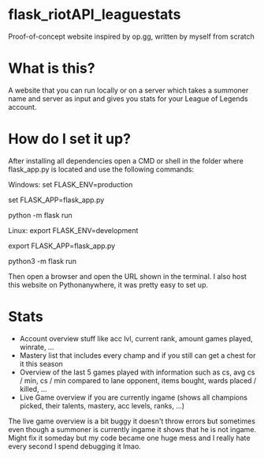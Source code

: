 # flask_riotAPI_leaguestats
Proof-of-concept website inspired by op.gg, written by myself from scratch


# What is this?
A website that you can run locally or on a server which takes a summoner name and server as input and gives you stats for your League of Legends account. 

# How do I set it up?
After installing all dependencies open a CMD or shell in the folder where flask_app.py is located and use the following commands:

Windows:
set FLASK_ENV=production

set FLASK_APP=flask_app.py

python -m flask run



Linux:
export FLASK_ENV=development

export FLASK_APP=flask_app.py

python3 -m flask run

Then open a browser and open the URL shown in the terminal.
I also host this website on Pythonanywhere, it was pretty easy to set up.

# Stats
- Account overview stuff like acc lvl, current rank, amount games played, winrate, ...
- Mastery list that includes every champ and if you still can get a chest for it this season
- Overview of the last 5 games played with information such as cs, avg cs / min, cs / min compared to lane opponent, items bought, wards placed / killed, ...
- Live Game overview if you are currently ingame (shows all champions picked, their talents, mastery, acc levels, ranks, ...)

The live game overview is a bit buggy it doesn't throw errors but sometimes even though a summoner is currently ingame it shows that he is not ingame.
Might fix it someday but my code became one huge mess and I really hate every second I spend debugging it lmao.

